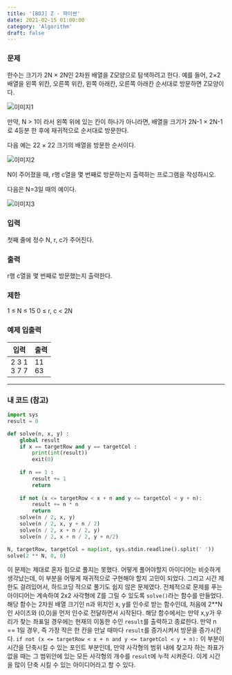 ```yaml
---
title: '[BOJ] Z - 파이썬'
date: 2021-02-15 01:00:00
category: 'Algorithm'
draft: false
---
```


### 문제

한수는 크기가 2N × 2N인 2차원 배열을 Z모양으로 탐색하려고 한다. 예를 들어, 2×2배열을 왼쪽 위칸, 오른쪽 위칸, 왼쪽 아래칸, 오른쪽 아래칸 순서대로 방문하면 Z모양이다.

![이미지1](https://upload.acmicpc.net/21c73b56-5a91-43aa-b71f-9b74925c0adc/-/preview/)

만약, N > 1이 라서 왼쪽 위에 있는 칸이 하나가 아니라면, 배열을 크기가 2N-1 × 2N-1로 4등분 한 후에 재귀적으로 순서대로 방문한다.

다음 예는 22 × 22 크기의 배열을 방문한 순서이다.

![이미지2](https://upload.acmicpc.net/adc7cfae-e84d-4d5c-af8e-ee011f8fff8f/-/preview/)

N이 주어졌을 때, r행 c열을 몇 번째로 방문하는지 출력하는 프로그램을 작성하시오.

다음은 N=3일 때의 예이다.

![이미지3](https://upload.acmicpc.net/d3e84bb7-9424-4764-ad3a-811e7fcbd53f/-/preview/_)

### 입력

첫째 줄에 정수 N, r, c가 주어진다.

### 출력

r행 c열을 몇 번째로 방문했는지 출력한다.

### 제한

1 ≤ N ≤ 15
0 ≤ r, c < 2N

### 예제 입출력

| 입력              | 출력        |
| ----------------- | ----------- |
| 2 3 1 </br> 3 7 7 | 11 </br> 63 |

---

### 내 코드 (참고)

```python
import sys
result = 0

def solve(n, x, y) :
    global result
    if x == targetRow and y == targetCol :
        print(int(result))
        exit(0)
        
    if n == 1 :
        result += 1
        return
    
    if not (x <= targetRow < x + n and y <= targetCol < y + n):
        result += n * n
        return
    solve(n / 2, x, y)
    solve(n / 2, x, y + n / 2)
    solve(n / 2, x + n / 2, y)
    solve(n / 2, x + n / 2, y + n/2)

N, targetRow, targetCol = map(int, sys.stdin.readline().split(' '))
solve(2 ** N, 0, 0)
```

이 문제는 제대로 혼자 힘으로 풀지는 못했다. 어떻게 풀어야할지 아이디어는 비슷하게 생각났는데, 이 부분을 어떻게 재귀적으로 구현해야 할지 고민이 되었다. 그리고 시간 제한도 걸려있어서, 하드코딩 적으로 풀기도 쉽지 않은 문제였다. 전체적으로 문제를 푸는 아이디어는 계속하여 2x2 사각형에 Z를 그릴 수 있도록 `solve()`라는 함수를 만들었다. 해당 함수는 2차원 배열 크기인 n과 위치인 x, y를 인수로 받는 함수인데, 처음에 2**N인 사이즈와 (0,0)을 먼저 인수로 전달하면서 시작된다. 해당 함수에서는 만약 x,y가 우리가 찾는 좌표일 경우에는 현재의 이동한 수인 `result`를 출력하고 종료한다. 만약 n == 1일 경우, 즉 가장 작은 한 칸을 만날 때마다 `result`를 증가시켜서 방문을 증가시킨다. `if not (x <= targetRow < x + n and y <= targetCol < y + n):` 이 부분이 시간을 단축시킬 수 있는 포인트 부분인데, 만약 사각형의 범위 내에 찾고자 하는 좌표가 없을 때는 그 범위안에 있는 모든 사각형의 개수를 `result`에 누적 시켜준다. 이게 시간을 많이 단축 시킬 수 있는 아이디어라고 할 수 있다.
